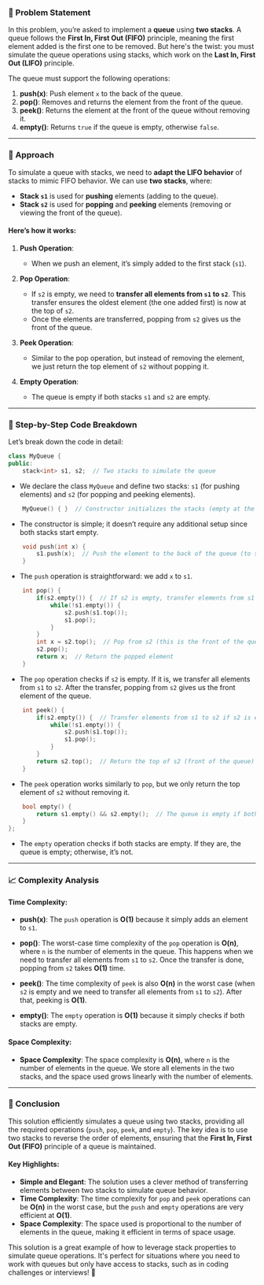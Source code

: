 ### 🚀 Problem Statement

In this problem, you’re asked to implement a **queue** using **two stacks**. A queue follows the **First In, First Out (FIFO)** principle, meaning the first element added is the first one to be removed. But here's the twist: you must simulate the queue operations using stacks, which work on the **Last In, First Out (LIFO)** principle.

The queue must support the following operations:
1. **push(x)**: Push element `x` to the back of the queue.
2. **pop()**: Removes and returns the element from the front of the queue.
3. **peek()**: Returns the element at the front of the queue without removing it.
4. **empty()**: Returns `true` if the queue is empty, otherwise `false`.

---

### 🧠 Approach

To simulate a queue with stacks, we need to **adapt the LIFO behavior** of stacks to mimic FIFO behavior. We can use **two stacks**, where:
- **Stack `s1`** is used for **pushing** elements (adding to the queue).
- **Stack `s2`** is used for **popping** and **peeking** elements (removing or viewing the front of the queue).

#### Here’s how it works:

1. **Push Operation**:
   - When we push an element, it’s simply added to the first stack (`s1`).
   
2. **Pop Operation**:
   - If `s2` is empty, we need to **transfer all elements from `s1` to `s2`**. This transfer ensures the oldest element (the one added first) is now at the top of `s2`.
   - Once the elements are transferred, popping from `s2` gives us the front of the queue.
   
3. **Peek Operation**:
   - Similar to the pop operation, but instead of removing the element, we just return the top element of `s2` without popping it.

4. **Empty Operation**:
   - The queue is empty if both stacks `s1` and `s2` are empty.

---

### 🔨 Step-by-Step Code Breakdown

Let’s break down the code in detail:

```cpp
class MyQueue {
public:
    stack<int> s1, s2;  // Two stacks to simulate the queue
```
- We declare the class `MyQueue` and define two stacks: `s1` (for pushing elements) and `s2` (for popping and peeking elements).

```cpp
    MyQueue() { }  // Constructor initializes the stacks (empty at the start)
```
- The constructor is simple; it doesn’t require any additional setup since both stacks start empty.

```cpp
    void push(int x) {
        s1.push(x);  // Push the element to the back of the queue (to stack s1)
    }
```
- The `push` operation is straightforward: we add `x` to `s1`.

```cpp
    int pop() {
        if(s2.empty()) {  // If s2 is empty, transfer elements from s1 to s2
            while(!s1.empty()) {
                s2.push(s1.top());
                s1.pop();
            }
        }
        int x = s2.top();  // Pop from s2 (this is the front of the queue)
        s2.pop();
        return x;  // Return the popped element
    }
```
- The `pop` operation checks if `s2` is empty. If it is, we transfer all elements from `s1` to `s2`. After the transfer, popping from `s2` gives us the front element of the queue.

```cpp
    int peek() {
        if(s2.empty()) {  // Transfer elements from s1 to s2 if s2 is empty
            while(!s1.empty()) {
                s2.push(s1.top());
                s1.pop();
            }
        }
        return s2.top();  // Return the top of s2 (front of the queue)
    }
```
- The `peek` operation works similarly to `pop`, but we only return the top element of `s2` without removing it.

```cpp
    bool empty() {
        return s1.empty() && s2.empty();  // The queue is empty if both stacks are empty
    }
};
```
- The `empty` operation checks if both stacks are empty. If they are, the queue is empty; otherwise, it’s not.

---

### 📈 Complexity Analysis

#### Time Complexity:
- **push(x)**: The `push` operation is **O(1)** because it simply adds an element to `s1`.
  
- **pop()**: The worst-case time complexity of the `pop` operation is **O(n)**, where `n` is the number of elements in the queue. This happens when we need to transfer all elements from `s1` to `s2`. Once the transfer is done, popping from `s2` takes **O(1)** time.

- **peek()**: The time complexity of `peek` is also **O(n)** in the worst case (when `s2` is empty and we need to transfer all elements from `s1` to `s2`). After that, peeking is **O(1)**.

- **empty()**: The `empty` operation is **O(1)** because it simply checks if both stacks are empty.

#### Space Complexity:
- **Space Complexity**: The space complexity is **O(n)**, where `n` is the number of elements in the queue. We store all elements in the two stacks, and the space used grows linearly with the number of elements.

---

### 🏁 Conclusion

This solution efficiently simulates a queue using two stacks, providing all the required operations (`push`, `pop`, `peek`, and `empty`). The key idea is to use two stacks to reverse the order of elements, ensuring that the **First In, First Out (FIFO)** principle of a queue is maintained. 

#### Key Highlights:
- **Simple and Elegant**: The solution uses a clever method of transferring elements between two stacks to simulate queue behavior.
- **Time Complexity**: The time complexity for `pop` and `peek` operations can be **O(n)** in the worst case, but the `push` and `empty` operations are very efficient at **O(1)**.
- **Space Complexity**: The space used is proportional to the number of elements in the queue, making it efficient in terms of space usage.

This solution is a great example of how to leverage stack properties to simulate queue operations. It's perfect for situations where you need to work with queues but only have access to stacks, such as in coding challenges or interviews! 🚀
